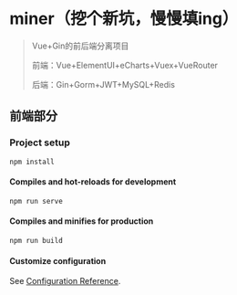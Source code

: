# miner（挖个新坑，慢慢填ing）
> Vue+Gin的前后端分离项目
> 
>前端：Vue+ElementUI+eCharts+Vuex+VueRouter
> 
>后端：Gin+Gorm+JWT+MySQL+Redis

## 前端部分
### Project setup
```
npm install
```

#### Compiles and hot-reloads for development
```
npm run serve
```

#### Compiles and minifies for production
```
npm run build
```

#### Customize configuration
See [Configuration Reference](https://cli.vuejs.org/config/).
